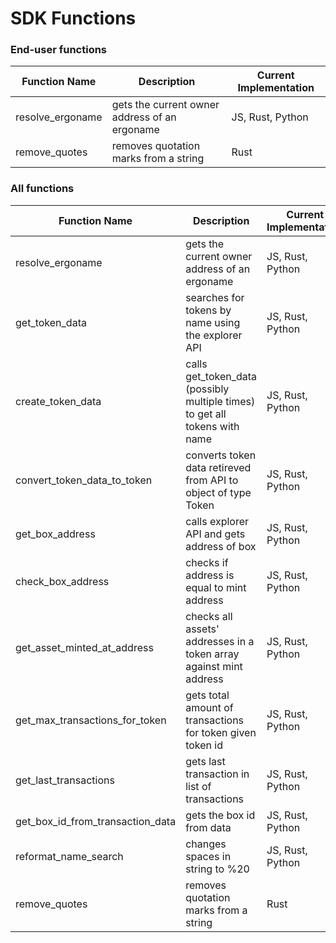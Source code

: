 # SDK Functions

### End-user functions

| Function Name | Description | Current Implementation |
| ------------- | ----------- | ---------------------- |
| resolve_ergoname | gets the current owner address of an ergoname | JS, Rust, Python |
| remove_quotes | removes quotation marks from a string | Rust |

### All functions

| Function Name | Description | Current Implementation |
| ------------- | ----------- | ---------------------- |
| resolve_ergoname | gets the current owner address of an ergoname | JS, Rust, Python |
| get_token_data | searches for tokens by name using the explorer API | JS, Rust, Python |
| create_token_data | calls get_token_data (possibly multiple times) to get all tokens with name | JS, Rust, Python |
| convert_token_data_to_token | converts token data retireved from API to object of type Token | JS, Rust, Python |
| get_box_address | calls explorer API and gets address of box | JS, Rust, Python |
| check_box_address | checks if address is equal to mint address | JS, Rust, Python |
| get_asset_minted_at_address | checks all assets' addresses in a token array against mint address | JS, Rust, Python |
| get_max_transactions_for_token | gets total amount of transactions for token given token id | JS, Rust, Python |
| get_last_transactions | gets last transaction in list of transactions | JS, Rust, Python |
| get_box_id_from_transaction_data | gets the box id from data | JS, Rust, Python |
| reformat_name_search | changes spaces in string to %20 | JS, Rust, Python |
| remove_quotes | removes quotation marks from a string | Rust |

